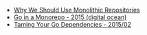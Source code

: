 


- [Why We Should Use Monolithic Repositories](https://gist.github.com/arschles/5d7ba90495eb50fa04fc)
- [Go in a Monorepo - 2015 (digital ocean)](https://blog.gopheracademy.com/advent-2015/go-in-a-monorepo/)
- [Taming Your Go Dependencies - 2015/02](https://www.digitalocean.com/company/blog/taming-your-go-dependencies/)
